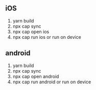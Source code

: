 ## iOS

1. yarn build
2. npx cap sync
3. npx cap open ios
4. npx cap run ios or run on device

## android

1. yarn build
2. npx cap sync
3. npx cap open android
4. npx cap run android or run on device
